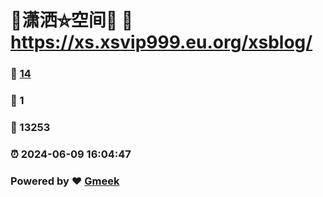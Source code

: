 # 🤠潇洒⛤空间🤠 :link: https://xs.xsvip999.eu.org/xsblog/ 
### :page_facing_up: [14](https://xs.xsvip999.eu.org/xsblog//tag.html) 
### :speech_balloon: 1 
### :hibiscus: 13253 
### :alarm_clock: 2024-06-09 16:04:47 
### Powered by :heart: [Gmeek](https://github.com/Meekdai/Gmeek)
